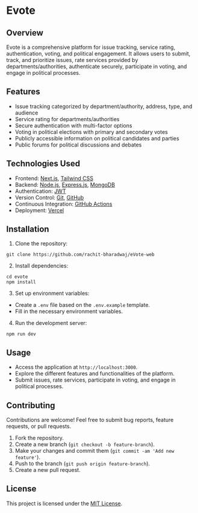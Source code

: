 # Evote

## Overview

Evote is a comprehensive platform for issue tracking, service rating, authentication, voting, and political engagement. It allows users to submit, track, and prioritize issues, rate services provided by departments/authorities, authenticate securely, participate in voting, and engage in political processes.

## Features

- Issue tracking categorized by department/authority, address, type, and audience
- Service rating for departments/authorities
- Secure authentication with multi-factor options
- Voting in political elections with primary and secondary votes
- Publicly accessible information on political candidates and parties
- Public forums for political discussions and debates

## Technologies Used

- Frontend: [Next.js](https://nextjs.org/), [Tailwind CSS](https://tailwindcss.com/)
- Backend: [Node.js](https://nodejs.org/), [Express.js](https://expressjs.com/), [MongoDB](https://www.mongodb.com/)
- Authentication: [JWT](https://jwt.io/)
- Version Control: [Git](https://git-scm.com/), [GitHub](https://github.com/)
- Continuous Integration: [GitHub Actions](https://github.com/features/actions)
- Deployment: [Vercel](https://vercel.com/)

## Installation

1. Clone the repository:

```
git clone https://github.com/rachit-bharadwaj/eVote-web
```

2. Install dependencies:

```
cd evote
npm install
```

3. Set up environment variables:

- Create a `.env` file based on the `.env.example` template.
- Fill in the necessary environment variables.

4. Run the development server:

```
npm run dev
```

## Usage

- Access the application at `http://localhost:3000`.
- Explore the different features and functionalities of the platform.
- Submit issues, rate services, participate in voting, and engage in political processes.

## Contributing

Contributions are welcome! Feel free to submit bug reports, feature requests, or pull requests.

1. Fork the repository.
2. Create a new branch (`git checkout -b feature-branch`).
3. Make your changes and commit them (`git commit -am 'Add new feature'`).
4. Push to the branch (`git push origin feature-branch`).
5. Create a new pull request.

## License

This project is licensed under the [MIT License](LICENSE).
